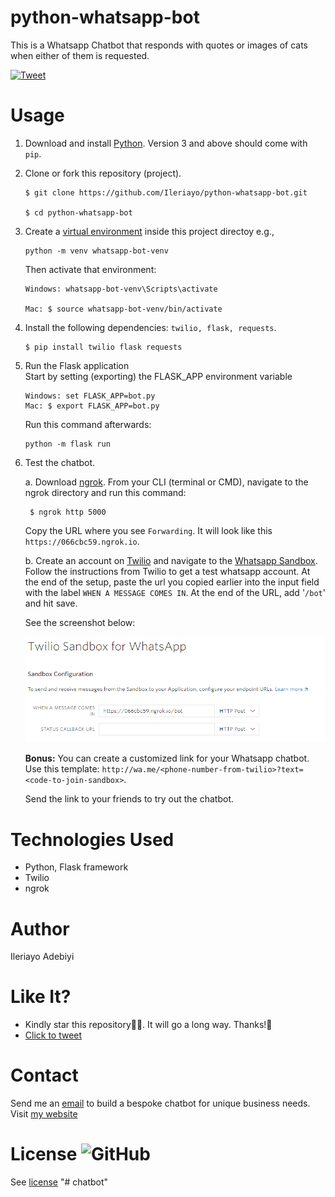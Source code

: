 # python-whatsapp-bot
This is a Whatsapp Chatbot that responds with quotes or images of cats when either of them is requested.

[![Tweet](https://img.shields.io/twitter/url/http/shields.io.svg?style=social)](https://twitter.com/intent/tweet?text=Create%20a%20whatsapp%20chatbot%20with%20python%20and%20Twilio.&url=https://github.com/Ileriayo/python-whatsapp-bot&via=ileriayodavid&hashtags=chatbot,ai,python,twilio,developers)

# Usage
1. Download and install [Python](https://www.python.org/). Version 3 and above should come with `pip`.

2. Clone or fork this repository (project).
    ```
    $ git clone https://github.com/Ileriayo/python-whatsapp-bot.git

    $ cd python-whatsapp-bot
    ```

2. Create a [virtual environment](https://packaging.python.org/guides/installing-using-pip-and-virtual-environments/) inside this project directoy e.g.,
    ```
    python -m venv whatsapp-bot-venv
    ```
    Then activate that environment:
    ```
    Windows: whatsapp-bot-venv\Scripts\activate

    Mac: $ source whatsapp-bot-venv/bin/activate
    ```

4. Install the following dependencies: `twilio, flask, requests`.
    ```
    $ pip install twilio flask requests
    ```

5. Run the Flask application  
    Start by setting (exporting) the FLASK_APP environment variable
    ```
    Windows: set FLASK_APP=bot.py
    Mac: $ export FLASK_APP=bot.py
    ```
    Run this command afterwards:
    ```
    python -m flask run
    ```

6. Test the chatbot. 

    a. Download [ngrok](https://ngrok.com/download). From your CLI (terminal or CMD), navigate to the ngrok directory and run this command:

        $ ngrok http 5000
    
    Copy the URL where you see `Forwarding`. It will look like this `https://066cbc59.ngrok.io`.
    

    b. Create an account on [Twilio](https://www.twilio.com) and navigate to the [Whatsapp Sandbox](https://www.twilio.com/console/sms/whatsapp/sandbox). Follow the instructions from Twilio to get a test whatsapp account.
    At the end of the setup, paste the url you copied earlier into the input field with the label `WHEN A MESSAGE COMES IN`. At the end of the URL, add '`/bot`' and hit save.

    See the screenshot below:

    ![](screenshots/twilio.PNG)

    **Bonus:** You can create a customized link for your Whatsapp chatbot. Use this template: `http://wa.me/<phone-number-from-twilio>?text=<code-to-join-sandbox>`.

    Send the link to your friends to try out the chatbot.

# Technologies Used
- Python, Flask framework
- Twilio
- ngrok

# Author
Ileriayo Adebiyi

# Like It?
- Kindly star this repository🙏🥺. It will go a long way. Thanks!🤝
- [Click to tweet](https://twitter.com/intent/tweet?text=Create%20a%20whatsapp%20chatbot%20with%20python%20and%20Twilio.&url=https://github.com/Ileriayo/python-whatsapp-bot&via=ileriayodavid&hashtags=chatbot,ai,python,twilio,developers)

# Contact
Send me an [email](mailto:ileriayoadebiyi@gmail.com?subject=Build%20Me%20a%20Chatbot) to build a bespoke chatbot for unique business needs. Visit [my website](https://ileriayo.netlify.app/)

    
# License ![GitHub](https://img.shields.io/github/license/ileriayo/python-whatsapp-bot)
See [license](LICENSE)
"# chatbot" 
